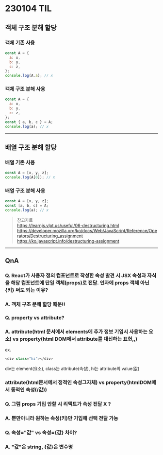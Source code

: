 # 230104 TIL

## 객체 구조 분해 할당

### 객체 기존 사용

```javascript
const A = {
  a: x,
  b: y,
  c: z,
};
console.log(A.a); // x
```

### 객체 구조 분해 사용

```javascript
const A = {
  a: x,
  b: y,
  c: z,
};
const { a, b, c } = A;
console.log(a); // x
```

---

## 배열 구조 분해 할당

### 배열 기존 사용

```javascript
const A = [x, y, z];
console.log(A[0]); // x
```

### 배열 구조 분해 사용

```javascript
const A = [x, y, z];
const [a, b, c] = A;
console.log(a); // x
```

> 참고자료  
> https://learnjs.vlpt.us/useful/06-destructuring.html  
> https://developer.mozilla.org/ko/docs/Web/JavaScript/Reference/Operators/Destructuring_assignment  
> https://ko.javascript.info/destructuring-assignment

---

## QnA

### Q. React가 사용자 정의 컴포넌트로 작성한 속성 발견 시 JSX 속성과 자식을 해당 컴포넌트에 단일 객체(props)로 전달. 인자에 props 객체 아닌 {키} 써도 되는 이유?

### A. 객체 구조 분해 할당 때문!!

### Q. property vs attribute?

### A. attribute(html 문서에서 elements에 추가 정보 기입시 사용하는 요소) vs property(html DOM에서 attribute를 대신하는 표현,,)

ex.

```javascript
<div class="hi"></div>
```

div는 element(요소), class는 attribute(속성), hi는 attribute의 value(값)

### attribute(html문서에서 정적인 속성그자체) vs property(htmlDOM에서 동적인 속성(/값))

### Q. 그럼 props 기입 안할 시 리액트가 속성 전달 X ?

### A. 뿐만아니라 원하는 속성(키)만 기입해 선택 전달 가능

### Q. 속성="값" vs 속성={값} 차이?

### A. "값"은 string, {값}은 변수명
